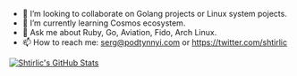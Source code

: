 <!--
**shtirlic/shtirlic** is a ✨ _special_ ✨ repository because its `README.md` (this file) appears on your GitHub profile.

Here are some ideas to get you started:

- 🔭 I’m currently working on ...
- 🌱 I’m currently learning ...
- 👯 I’m looking to collaborate on ...
- 🤔 I’m looking for help with ...
- 💬 Ask me about ...
- 📫 How to reach me: ...
- 😄 Pronouns: ...
- ⚡ Fun fact: ...
-->

- 👯 I’m looking to collaborate on Golang projects or Linux system pojects.
- 🌱 I’m currently learning Cosmos ecosystem.
- 💬 Ask me about Ruby, Go, Aviation, Fido, Arch Linux.
- 📫 How to reach me: serg@podtynnyi.com or https://twitter.com/shtirlic

[![Shtirlic's GitHub Stats](https://github-readme-stats.vercel.app/api?username=shtirlic&show_icons=true&count_private=true)](https://github.com/shtirlic)
